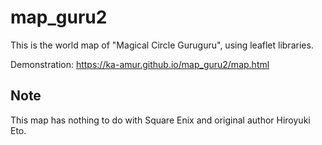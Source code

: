 # map_guru2
This is the world map of "Magical Circle Guruguru", using leaflet libraries.

Demonstration: https://ka-amur.github.io/map_guru2/map.html

## Note
This map has nothing to do with Square Enix and original author Hiroyuki Eto.
